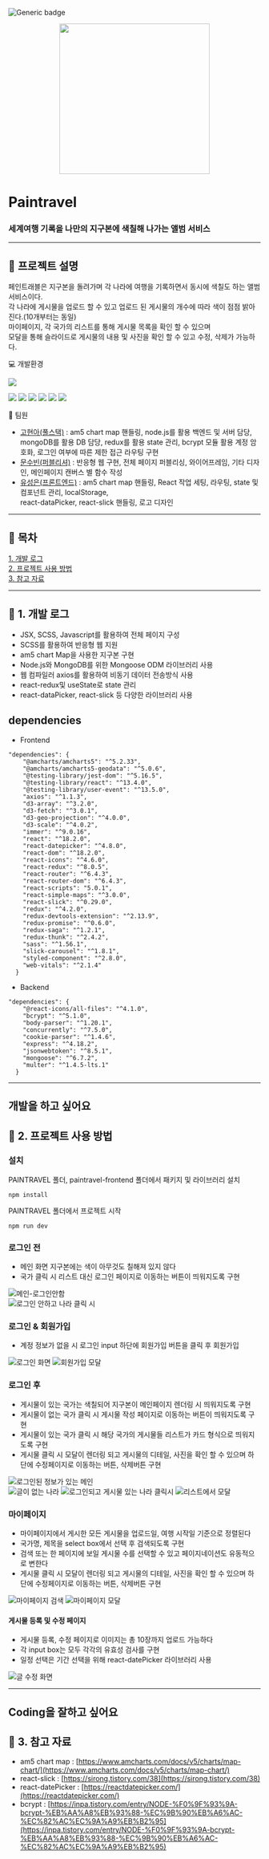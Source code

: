 ![Generic badge](https://img.shields.io/badge/npm-v18.9.0-blue.svg)


<div align="center">
<img src="https://user-images.githubusercontent.com/95121282/215732992-b6e04c47-e3db-4c9f-aaa9-54809f51a86f.png" width="300" height="auto">
</div>

# Paintravel
### 세계여행 기록을 나만의 지구본에 색칠해 나가는 앨범 서비스
  



---
  
## :pushpin: 프로젝트 설명
페인트래블은 지구본을 돌려가며 각 나라에 여행을 기록하면서 동시에 색칠도 하는 앨범 서비스이다.  
각 나라에 게시물을 업로드 할 수 있고 업로드 된 게시물의 개수에 따라 색이 점점 밝아진다.(10개부터는 동일)  
마이페이지, 각 국가의 리스트를 통해 게시물 목록을 확인 할 수 있으며  
모달을 통해 슬라이드로 게시물의 내용 및 사진을 확인 할 수 있고 수정, 삭제가 가능하다.  

 
:computer: 개발환경  

<img src="https://img.shields.io/badge/Visual Studio Code-007ACC?style=flat&logo=Visual Studio Code&logoColor=white"/>


  <img src="https://img.shields.io/badge/react-61DAFB?style=flat&logo=react&logoColor=white"/> <img src="https://img.shields.io/badge/JavaScript-F7DF1E?style=flat&logo=JavaScript&logoColor=white"/> <img src="https://img.shields.io/badge/Sass-CC6699?style=flat&logo=Sass&logoColor=white"/> <img src="https://img.shields.io/badge/Axios-5A29E4?style=flat&logo=Axios&logoColor=white"/> <img src="https://img.shields.io/badge/Node.js-339933?style=flat&logo=Node.js&logoColor=white"/> <img src="https://img.shields.io/badge/MongoDB-47A248?style=flat&logo=MongoDB&logoColor=white"/>  
   
  
:runner: 팀원 


* [고현아(풀스택)](https://github.com/Yana94Ko)  :  am5 chart map 핸들링, node.js를 활용 백엔드 및 서버 담당, mongoDB를 활용 DB 담당, redux를 활용 state 관리, bcrypt 모듈 활용 계정 암호화, 로그인 여부에 따른 제한 접근 라우팅 구현
* [문수빈(퍼블리셔)](https://github.com/NYANGSoobeen)  :  반응형 웹 구현, 전체 페이지 퍼블리싱, 와이어프레임, 기타 디자인, 메인페이지 캔버스 별 함수 작성 
* [유성은(프론트엔드)](https://github.com/SeongSilver) :  am5 chart map 핸들링, React 작업 세팅, 라우팅, state 및 컴포넌트 관리, localStorage,  
 react-dataPicker,  react-slick 핸들링, 로고 디자인

---
  
## :pushpin: 목차  
[1. 개발 로그](#개발-로그)  
[2. 프로젝트 사용 방법](#프로젝트-사용-방법)  
[3. 참고 자료](#참고-자료)

---
  
## :pushpin: 1. 개발 로그
* JSX, SCSS, Javascript를 활용하여 전체 페이지 구성
* SCSS를 활용하여 반응형 웹 지원
* am5 chart Map을 사용한 지구본 구현
* Node.js와 MongoDB를 위한 Mongoose ODM 라이브러리 사용
* 웹 컴파일러 axios를 활용하여 비동기 데이터 전송방식 사용
* react-redux및 useState로 state 관리
* react-dataPicker, react-slick 등 다양한 라이브러리 사용  

## dependencies  
* Frontend
```
"dependencies": {
    "@amcharts/amcharts5": "^5.2.33",
    "@amcharts/amcharts5-geodata": "^5.0.6",
    "@testing-library/jest-dom": "^5.16.5",
    "@testing-library/react": "^13.4.0",
    "@testing-library/user-event": "^13.5.0",
    "axios": "^1.1.3",
    "d3-array": "^3.2.0",
    "d3-fetch": "^3.0.1",
    "d3-geo-projection": "^4.0.0",
    "d3-scale": "^4.0.2",
    "immer": "^9.0.16",
    "react": "^18.2.0",
    "react-datepicker": "^4.8.0",
    "react-dom": "^18.2.0",
    "react-icons": "^4.6.0",
    "react-redux": "^8.0.5",
    "react-router": "^6.4.3",
    "react-router-dom": "^6.4.3",
    "react-scripts": "5.0.1",
    "react-simple-maps": "^3.0.0",
    "react-slick": "^0.29.0",
    "redux": "^4.2.0",
    "redux-devtools-extension": "^2.13.9",
    "redux-promise": "^0.6.0",
    "redux-saga": "^1.2.1",
    "redux-thunk": "^2.4.2",
    "sass": "^1.56.1",
    "slick-carousel": "^1.8.1",
    "styled-component": "^2.8.0",
    "web-vitals": "^2.1.4"
  }
```
* Backend
```
"dependencies": {
    "@react-icons/all-files": "^4.1.0",
    "bcrypt": "^5.1.0",
    "body-parser": "^1.20.1",
    "concurrently": "^7.5.0",
    "cookie-parser": "^1.4.6",
    "express": "^4.18.2",
    "jsonwebtoken": "^8.5.1",
    "mongoose": "^6.7.2",
    "multer": "^1.4.5-lts.1"
  }
```

---

## 개발을 하고 싶어요
## :pushpin: 2. 프로젝트 사용 방법
### 설치
PAINTRAVEL 폴더, paintravel-frontend 폴더에서 패키지 및 라이브러리 설치
```
npm install
```

PAINTRAVEL 폴더에서 프로젝트 시작
```
npm run dev
```

### 로그인 전
* 메인 화면 지구본에는 색이 아무것도 칠해져 있지 않다
* 국가 클릭 시 리스트 대신 로그인 페이지로 이동하는 버튼이 띄워지도록 구현

![메인-로그인안함](https://user-images.githubusercontent.com/95121282/215316223-599b084c-2c7d-44dd-9a43-caa79be70878.png)  
![로그인 안하고 나라 클릭 시](https://user-images.githubusercontent.com/95121282/215739787-e4f51470-31bd-419f-93ff-9da655923ff7.png)  

### 로그인 & 회원가입
* 계정 정보가 없을 시 로그인 input 하단에 회원가입 버튼을 클릭 후 회원가입

![로그인 화면](https://user-images.githubusercontent.com/95121282/215740049-0eb62e7f-422b-45e4-98ae-9d84540bbaa2.png)
![회원가입 모달](https://user-images.githubusercontent.com/95121282/215740091-941db819-5724-4f8c-abaa-bb000c881446.png)  

### 로그인 후
* 게시물이 있는 국가는 색칠되어 지구본이 메인페이지 렌더링 시 띄워지도록 구현
* 게시물이 없는 국가 클릭 시 게시물 작성 페이지로 이동하는 버튼이 띄워지도록 구현
* 게시물이 있는 국가 클릭 시 해당 국가의 게시물들 리스트가 카드 형식으로 띄워지도록 구현
* 게시물 클릭 시 모달이 렌더링 되고 게시물의 디테일, 사진을 확인 할 수 있으며 하단에 수정페이지로 이동하는 버튼, 삭제버튼 구현

![로그인된 정보가 있는 메인](https://user-images.githubusercontent.com/95121282/215316192-2a3d1349-37e1-4639-98ee-67422a5b5e8a.png)  
![글이 없는 나라](https://user-images.githubusercontent.com/95121282/215739903-f81492f7-14b5-45fd-b1db-fecb6f61ff87.png)
![로그인되고 게시물 있는 나라 클릭시](https://user-images.githubusercontent.com/95121282/215739745-957247a6-351d-4f30-a731-84961e773a3e.png)
![리스트에서 모달](https://user-images.githubusercontent.com/95121282/215744118-f412c0fb-bfee-4a55-9f5a-604467fbae8e.PNG)



### 마이페이지
* 마이페이지에서 게시한 모든 게시물을 업로드일, 여행 시작일 기준으로 정렬된다
* 국가명, 제목을 select box에서 선택 후 검색되도록 구현  
* 검색 또는 한 페이지에 보일 게시물 수를 선택할 수 있고 페이지네이션도 유동적으로 변한다
* 게시물 클릭 시 모달이 렌더링 되고 게시물의 디테일, 사진을 확인 할 수 있으며 하단에 수정페이지로 이동하는 버튼, 삭제버튼 구현

![마이페이지 검색](https://user-images.githubusercontent.com/95121282/215739980-ce881c6d-1778-449e-94f5-b138a4dc8895.PNG)
![마이페이지 모달](https://user-images.githubusercontent.com/95121282/215740154-d6a7362f-9cdd-4d12-929e-2ce797c48aeb.PNG)

#### 게시물 등록 및 수정 페이지
* 게시물 등록, 수정 페이지로 이미지는 총 10장까지 업로드 가능하다
* 각 input box는 모두 각각의 유효성 검사를 구현
* 일정 선택은 기간 선택을 위해 react-datePicker 라이브러리 사용

![글 수정 화면](https://user-images.githubusercontent.com/95121282/215742439-12f9c5b4-1041-412e-8b03-cf994d2bb491.png)


---
## Coding을 잘하고 싶어요
## :pushpin: 3. 참고 자료
* am5 chart map  : [https://www.amcharts.com/docs/v5/charts/map-chart/](https://www.amcharts.com/docs/v5/charts/map-chart/)
* react-slick : [https://sirong.tistory.com/38](https://sirong.tistory.com/38)
* react-datePicker : [https://reactdatepicker.com/](https://reactdatepicker.com/)
* bcrypt : [https://inpa.tistory.com/entry/NODE-%F0%9F%93%9A-bcrypt-%EB%AA%A8%EB%93%88-%EC%9B%90%EB%A6%AC-%EC%82%AC%EC%9A%A9%EB%B2%95](https://inpa.tistory.com/entry/NODE-%F0%9F%93%9A-bcrypt-%EB%AA%A8%EB%93%88-%EC%9B%90%EB%A6%AC-%EC%82%AC%EC%9A%A9%EB%B2%95)
